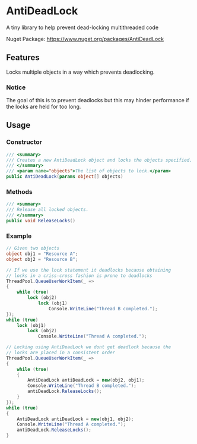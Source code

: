 # AntiDeadLock

A tiny library to help prevent dead-locking multithreaded code

Nuget Package: <https://www.nuget.org/packages/AntiDeadLock>

## Features

Locks multiple objects in a way which prevents deadlocking.

### Notice

The goal of this is to prevent deadlocks but this may hinder performance if the locks are held for too long.

## Usage

### Constructor

```csharp
/// <summary>
/// Creates a new AntiDeadLock object and locks the objects specified.
/// </summary>
/// <param name="objects">The list of objects to lock.</param>
public AntiDeadLock(params object[] objects)
```

### Methods

```csharp
/// <summary>
/// Release all locked objects.
/// </summary>
public void ReleaseLocks()
```

### Example

```csharp
// Given two objects
object obj1 = "Resource A";
object obj2 = "Resource B";

// If we use the lock statement it deadlocks because obtaining
// locks in a criss-cross fashion is prone to deadlocks
ThreadPool.QueueUserWorkItem(_ =>
{
    while (true)
        lock (obj2)
            lock (obj1)
                Console.WriteLine("Thread B completed.");
});
while (true)
    lock (obj1)
        lock (obj2)
            Console.WriteLine("Thread A completed.");

// Locking using AntiDeadLock we dont get deadlock because the
// locks are placed in a consistent order
ThreadPool.QueueUserWorkItem(_ =>
{
    while (true)
    {
        AntiDeadLock antiDeadLock = new(obj2, obj1);
        Console.WriteLine("Thread B completed.");
        antiDeadLock.ReleaseLocks();
    }
});
while (true)
{
    AntiDeadLock antiDeadLock = new(obj1, obj2);
    Console.WriteLine("Thread A completed.");
    antiDeadLock.ReleaseLocks();
}
```